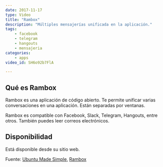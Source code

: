 ```yaml
---
date: 2017-11-17
type: Video
title: "Rambox"
description: "Múltiples mensajerías unificada en la aplicación."
tags:
    - facebook
    - telegram
    - hangouts
    - mensajeria
categories:
    - apps
video_id: SH6o92b7FlA

---
```



## Qué es Rambox

Rambox es una aplicación de código abierto. Te permite unificar varias conversaciones en una aplicación. Están separadas por ventanas.

Rambox es compatible con Facebook, Slack, Telegram, Hangouts, entre otros. También puedes leer correos electrónicos.

## Disponibilidad

Está disponible desde su sitio web.

Fuente: [Ubuntu Made Simple](https://www.youtube.com/channel/UCBsltZiJ0ACdbizilpCqscA), [Rambox](http://rambox.pro/)
